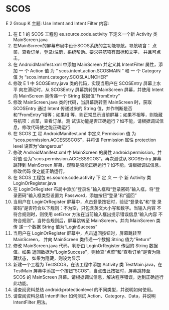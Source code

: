 # SCOS
E 2
Group K
主题: Use Intent and Intent Filter
内容:
1. 在 E 1 的 SCOS 工程包 es.source.code.activity 下定义一个新 Activity 类
MainScreen.java
2. 在MainScreen的屏幕布局中设计SCOS系统的主功能导航，导航项含：
点菜，查看订单，登录/注册，系统帮助。要求导航项有图标和文字，
并且可点击。
3. 在 AndroidManifest.xml 中添加 MainScreen 并定义其 IntentFilter 属性，添加
一 个 Action 值 为 “ scos.intent.action.SCOSMAIN ” 和 一 个 Category 值 为
“scos.intent.category.SCOSLAUNCHER”
4. 修改 E 1 中 SCOSEntry.java 类的代码，实现当用户在 SCOSEntry 屏幕上水平
向左滑动时，从 SCOSEntry 屏幕跳转到 MainScreen 屏幕，并使用 Intent 向
MainScreen 类传递一个 String 数据值“FromEntry”
5. 修改 MainScreen.java 类的代码，当屏幕跳转至 MainScreen 时，获取 SCOSEntry
通过 Intent 传递过来的 String 值，并作判断是否和“FromEntry”相等；如果相
等，则正常显示当前屏幕；如果不相等，则隐藏导航项：点菜，查看订单。测
试该功能是否正确运行？如不能，请根据调试信息，修改代码使之能正确运行
6. 在 SCOS 工 程 AndroidManifest.xml 中定义 Permission 值 为
“scos.permission.ACCESSSCOS”，并将该 Permission 属性 protection
level 设置为“dangerous”
7. 修改 AndroidManifest.xml 中 MainScreen 的属性 android:permission，并将值
设为“scos.permission.ACCESSSCOS”。再次测试从 SCOSEntry 屏幕跳转到
MainScreen 屏幕，观察是否能正确运行？如不能，请根据调试信息，修改代码
使之能正确运行。
8. 在 SCOS 工程包 es.source.code.activity 下 定 义 一 个 新 Activity 类
LoginOrRegister.java
9. 在 LoginOrRegister 布局中添加“登录名”输入框和“登录密码”输入框，将“登
录密码”输入框类型设置为 Password，添加按钮“登录”和“返回”
10. 当用户在 LoginOrRegister 屏幕中，点击登录按钮时，验证“登录名”和“登
录密码”是否符合以下规则：不为空，只包含英文大小写和数字。当输入内容
不符合规则时，则使用 setError 方法在当前输入框出提示错误信息“输入内容
不符合规则”。当符合规则后，屏幕跳转至 MainScreen，并向 MainScreen 类传
递一个数据 String 值为“LoginSuccess”
11. 当用户在 LoginOrRegister 屏幕中，点击返回按钮时，屏幕跳转至 MainScreen，
并向 MainScreen 类传递一个数据 String 值为“Return”
12. 修改 MainScreen.java 代码，判断由 LoginOrRegister 传回的 String 数据值。如果
返回数据为“LoginSuccess”，则检查“点菜”和“查看订单”是否为隐藏状态，
如果为隐藏，则设为显示
13. 新建一个工程为 TestSCOS，在该工程中添加 Activity 类 TestMain.java，在
TestMain 屏幕中添加一个按钮“SCOS”，当点击此按钮时，屏幕跳转至 SCOS
的 MainScreen 屏幕。请根据调试信息，解决程序错误，达到正确运行此功能。
14. 请查阅资料总结 android:protectionlevel 的不同类型，并说明如何使用。
15. 请查阅资料总结 IntentFilter 如何测试 Action、Category、Data，并说明 IntentFilter
用法。
